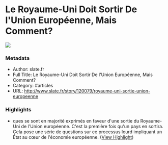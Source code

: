 # Le Royaume-Uni Doit Sortir De l'Union Européenne, Mais Comment?

![](https://readwise-assets.s3.amazonaws.com/static/images/article4.6bc1851654a0.png)

### Metadata

- Author: slate.fr
- Full Title: Le Royaume-Uni Doit Sortir De l'Union Européenne, Mais Comment?
- Category: #articles
- URL: http://www.slate.fr/story/120079/royaume-uni-sortie-union-europeenne

### Highlights

- ques se sont en majorité exprimés en faveur d'une sortie du Royaume-Uni de l'Union européenne. C'est la première fois qu'un pays en sortira. Cela pose une série de questions sur ce processus lourd impliquant un État au cœur de l'économie européenne. ([View Highlight](https://instapaper.com/read/740064407/2864367))

